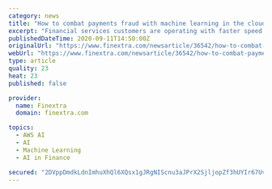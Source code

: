 ```yaml
---
category: news
title: "How to combat payments fraud with machine learning in the cloud"
excerpt: "Financial services customers are operating with faster speed and greater agility in the payments space, now more than ever with the incremental volume of card-not-present transactions, accelerated adoption of contactless payments,"
publishedDateTime: 2020-09-11T14:50:00Z
originalUrl: "https://www.finextra.com/newsarticle/36542/how-to-combat-payments-fraud-with-machine-learning-in-the-cloud"
webUrl: "https://www.finextra.com/newsarticle/36542/how-to-combat-payments-fraud-with-machine-learning-in-the-cloud"
type: article
quality: 23
heat: 23
published: false

provider:
  name: Finextra
  domain: finextra.com

topics:
  - AWS AI
  - AI
  - Machine Learning
  - AI in Finance

secured: "2DVppDmdkLdnImhuXhQl6XQsx1gJRgNIScnu3aJPrX2SjljopZf3hUYIr67UvXem9iZ8zDJtbg7+FvM3TrEkQXH2N/azqbCL9Q/5yq4VCJgxCm32AfTwYVfgH8BfBlE9tBlaYfXgFwhPSwrM26MrV4+oxrsonGKSgxNxiQgPrhzDwmrGyOuOeT/s+JnvcArucjB04ydk6l+81BjP81p0M87xmJiWFA/DPqo81zvV+Cbssppt4ixTr6yTx9DRBoK2cXyhSblKzM7fH1seOHDy3eYVWk2usgGWCLgMOw9xijca/vyK97wI5+IbNEgDZ2FRyVQZSFtEd/jghmD3K56uZhBQeCYkRc+Q8xIjacuOKPw=;cwe5rDAs/sHPOKSeKfSkvg=="
---
```


